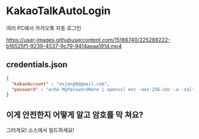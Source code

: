 # KakaoTalkAutoLogin

여러 PC에서 카카오톡 자동 로그인


https://user-images.githubusercontent.com/15166740/225289222-b16525f1-9239-4537-9c79-9414aeaa191d.mp4


## credentials.json

```json
{
  "kakaoAccount" : "exjang0@gmail.com",
  "password" : "echo MyPasswordHere | openssl enc -aes-256-cbc -a -salt -pass pass:kamikami -iter 100"
}
```

## 이게 안전한지 어떻게 알고 암호를 막 쳐요?

그러게요! 소스에서 빌드하세요!
